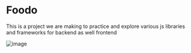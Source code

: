 # Foodo
This is a project we are making to practice and explore various js libraries and frameworks for backend as well frontend

![image](https://user-images.githubusercontent.com/97906061/221346160-7634145a-9120-4a0b-9ecf-652bb966b1b3.png)

